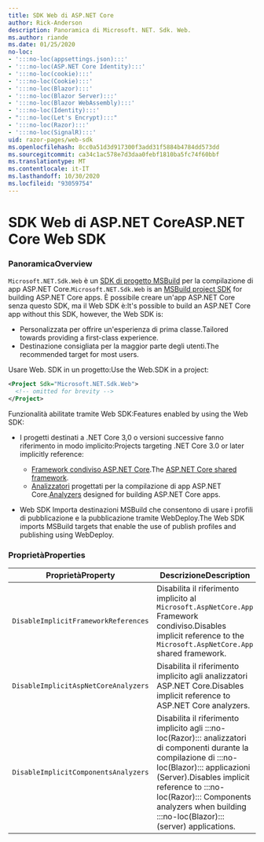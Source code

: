 ```yaml
---
title: SDK Web di ASP.NET Core
author: Rick-Anderson
description: Panoramica di Microsoft. NET. Sdk. Web.
ms.author: riande
ms.date: 01/25/2020
no-loc:
- ':::no-loc(appsettings.json):::'
- ':::no-loc(ASP.NET Core Identity):::'
- ':::no-loc(cookie):::'
- ':::no-loc(Cookie):::'
- ':::no-loc(Blazor):::'
- ':::no-loc(Blazor Server):::'
- ':::no-loc(Blazor WebAssembly):::'
- ':::no-loc(Identity):::'
- ":::no-loc(Let's Encrypt):::"
- ':::no-loc(Razor):::'
- ':::no-loc(SignalR):::'
uid: razor-pages/web-sdk
ms.openlocfilehash: 8cc0a51d3d917300f3add31f5884b4784dd573dd
ms.sourcegitcommit: ca34c1ac578e7d3daa0febf1810ba5fc74f60bbf
ms.translationtype: MT
ms.contentlocale: it-IT
ms.lasthandoff: 10/30/2020
ms.locfileid: "93059754"
---
```

# <a name="aspnet-core-web-sdk"></a><span data-ttu-id="b7cd5-103">SDK Web di ASP.NET Core</span><span class="sxs-lookup"><span data-stu-id="b7cd5-103">ASP.NET Core Web SDK</span></span>

### <a name="overview"></a><span data-ttu-id="b7cd5-104">Panoramica</span><span class="sxs-lookup"><span data-stu-id="b7cd5-104">Overview</span></span>

<span data-ttu-id="b7cd5-105">`Microsoft.NET.Sdk.Web` è un [SDK di progetto MSBuild](/visualstudio/msbuild/how-to-use-project-sdk) per la compilazione di app ASP.NET Core.</span><span class="sxs-lookup"><span data-stu-id="b7cd5-105">`Microsoft.NET.Sdk.Web` is an [MSBuild project SDK](/visualstudio/msbuild/how-to-use-project-sdk) for building ASP.NET Core apps.</span></span> <span data-ttu-id="b7cd5-106">È possibile creare un'app ASP.NET Core senza questo SDK, ma il Web SDK è:</span><span class="sxs-lookup"><span data-stu-id="b7cd5-106">It's possible to build an ASP.NET Core app without this SDK, however, the Web SDK is:</span></span>

* <span data-ttu-id="b7cd5-107">Personalizzata per offrire un'esperienza di prima classe.</span><span class="sxs-lookup"><span data-stu-id="b7cd5-107">Tailored towards providing a first-class experience.</span></span>
* <span data-ttu-id="b7cd5-108">Destinazione consigliata per la maggior parte degli utenti.</span><span class="sxs-lookup"><span data-stu-id="b7cd5-108">The recommended target for most users.</span></span>

<span data-ttu-id="b7cd5-109">Usare Web. SDK in un progetto:</span><span class="sxs-lookup"><span data-stu-id="b7cd5-109">Use the Web.SDK in a project:</span></span>

  ```xml
  <Project Sdk="Microsoft.NET.Sdk.Web">
    <!-- omitted for brevity -->
  </Project>
  ```

<span data-ttu-id="b7cd5-110">Funzionalità abilitate tramite Web SDK:</span><span class="sxs-lookup"><span data-stu-id="b7cd5-110">Features enabled by using the Web SDK:</span></span>

* <span data-ttu-id="b7cd5-111">I progetti destinati a .NET Core 3,0 o versioni successive fanno riferimento in modo implicito:</span><span class="sxs-lookup"><span data-stu-id="b7cd5-111">Projects targeting .NET Core 3.0 or later implicitly reference:</span></span>

  * <span data-ttu-id="b7cd5-112">[Framework condiviso ASP.NET Core](xref:fundamentals/metapackage-app).</span><span class="sxs-lookup"><span data-stu-id="b7cd5-112">The [ASP.NET Core shared framework](xref:fundamentals/metapackage-app).</span></span>
  * <span data-ttu-id="b7cd5-113">[Analizzatori](/visualstudio/extensibility/getting-started-with-roslyn-analyzers) progettati per la compilazione di app ASP.NET Core.</span><span class="sxs-lookup"><span data-stu-id="b7cd5-113">[Analyzers](/visualstudio/extensibility/getting-started-with-roslyn-analyzers) designed for building ASP.NET Core apps.</span></span>
* <span data-ttu-id="b7cd5-114">Web SDK Importa destinazioni MSBuild che consentono di usare i profili di pubblicazione e la pubblicazione tramite WebDeploy.</span><span class="sxs-lookup"><span data-stu-id="b7cd5-114">The Web SDK imports MSBuild targets that enable the use of publish profiles and publishing using WebDeploy.</span></span>

### <a name="properties"></a><span data-ttu-id="b7cd5-115">Proprietà</span><span class="sxs-lookup"><span data-stu-id="b7cd5-115">Properties</span></span>

| <span data-ttu-id="b7cd5-116">Proprietà</span><span class="sxs-lookup"><span data-stu-id="b7cd5-116">Property</span></span> | <span data-ttu-id="b7cd5-117">Descrizione</span><span class="sxs-lookup"><span data-stu-id="b7cd5-117">Description</span></span> |
| -------- | ----------- |
| `DisableImplicitFrameworkReferences` | <span data-ttu-id="b7cd5-118">Disabilita il riferimento implicito al `Microsoft.AspNetCore.App` Framework condiviso.</span><span class="sxs-lookup"><span data-stu-id="b7cd5-118">Disables implicit reference to the `Microsoft.AspNetCore.App` shared framework.</span></span> |
| `DisableImplicitAspNetCoreAnalyzers` | <span data-ttu-id="b7cd5-119">Disabilita il riferimento implicito agli analizzatori ASP.NET Core.</span><span class="sxs-lookup"><span data-stu-id="b7cd5-119">Disables implicit reference to ASP.NET Core analyzers.</span></span> |
| `DisableImplicitComponentsAnalyzers` | <span data-ttu-id="b7cd5-120">Disabilita il riferimento implicito agli :::no-loc(Razor)::: analizzatori di componenti durante la compilazione di :::no-loc(Blazor)::: applicazioni (Server).</span><span class="sxs-lookup"><span data-stu-id="b7cd5-120">Disables implicit reference to :::no-loc(Razor)::: Components analyzers when building :::no-loc(Blazor)::: (server) applications.</span></span> |